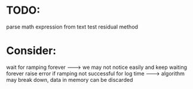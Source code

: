 # TODO:

parse math expression from text
test residual method 


# Consider:

wait for ramping forever ---> we may not notice easily and keep waiting forever
raise error if ramping not successful for log time ---> algorithm may break down, data in memory can be discarded


